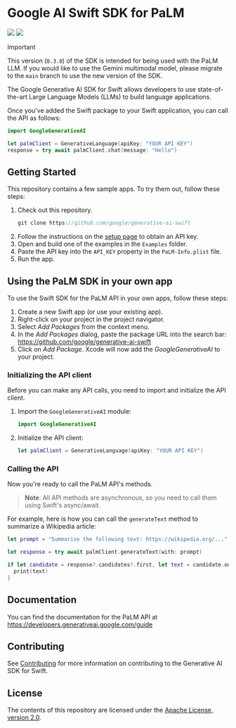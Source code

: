 # Google AI Swift SDK for PaLM

[![](https://img.shields.io/endpoint?url=https%3A%2F%2Fswiftpackageindex.com%2Fapi%2Fpackages%2Fgoogle%2Fgenerative-ai-swift%2Fbadge%3Ftype%3Dswift-versions)](https://swiftpackageindex.com/google/generative-ai-swift)
[![](https://img.shields.io/endpoint?url=https%3A%2F%2Fswiftpackageindex.com%2Fapi%2Fpackages%2Fgoogle%2Fgenerative-ai-swift%2Fbadge%3Ftype%3Dplatforms)](https://swiftpackageindex.com/google/generative-ai-swift)

> [!IMPORTANT]
> This version (`0.3.0`) of the SDK is intended for being used with the PaLM LLM. If you would like to use the Gemini multimodal model, please migrate to the `main` branch to use the new version of the SDK.

The Google Generative AI SDK for Swift allows developers to use state-of-the-art Large Language Models (LLMs) to build language applications.

Once you've added the Swift package to your Swift application, you can call the API as follows:

```swift
import GoogleGenerativeAI

let palmClient = GenerativeLanguage(apiKey: "YOUR API KEY")
response = try await palmClient.chat(message: "Hello")
```


## Getting Started

This repository contains a few sample apps. To try them out, follow these steps:

1. Check out this repository.
    ```swift
    git clone https://github.com/google/generative-ai-swift
    ```
1. Follow the instructions on the [setup page](https://developers.generativeai.google/tutorials/setup) to obtain an API key.
1. Open and build one of the examples in the `Examples` folder.
1. Paste the API key into the `API_KEY` property in the `PaLM-Info.plist` file.
1. Run the app.


## Using the PaLM SDK in your own app

To use the Swift SDK for the PaLM API in your own apps, follow these steps:

1. Create a new Swift app (or use your existing app).
1. Right-click on your project in the project navigator.
1. Select _Add Packages_ from the context menu.
1. In the _Add Packages_ dialog, paste the package URL into the search bar: https://github.com/google/generative-ai-swift
1. Click on _Add Package_. Xcode will now add the _GoogleGenerativeAI_ to your project.

### Initializing the API client

Before you can make any API calls, you need to import and initialize the API
client.

1.  Import the `GoogleGenerativeAI` module:
    ```swift
    import GoogleGenerativeAI
    ```
1.  Initialize the API client:
    ```swift
    let palmClient = GenerativeLanguage(apiKey: "YOUR API KEY")
    ```

### Calling the API

Now you're ready to call the PaLM API's methods. 

> **Note**: All API methods are asynchronous, so you need to call them using Swift's
async/await.

For example, here is how you can call the `generateText` method to summarize a Wikipedia article:

```swift
let prompt = "Summarise the following text: https://wikipedia.org/..."

let response = try await palmClient.generateText(with: prompt)

if let candidate = response?.candidates?.first, let text = candidate.output {
  print(text)
}
```


## Documentation

You can find the documentation for the PaLM API at https://developers.generativeai.google.com/guide


## Contributing

See [Contributing](docs/CONTRIBUTING.md) for more information on contributing to the Generative AI SDK for Swift.


## License

The contents of this repository are licensed under the
[Apache License, version 2.0](http://www.apache.org/licenses/LICENSE-2.0).
